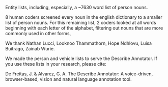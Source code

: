 Entity lists, including, especially, a ~7630 word list of person nouns. 

8 human coders screened every noun in the english dictionary to a smaller list of person nouns. For this remaining list, 2 coders looked at all words beginning with each letter of the alphabet, filtering out nouns that are more commonly used in other forms, 


We thank Nathan Lucci, Looknoo Thammathorn, Hope Ndhlovu, Luisa Buitrago, Zainab Wurie.

We made the person and vehicle lists to serve the Describe Annotator. If you use these lists in your research, please cite: 

De Freitas, J. & Alvarez, G. A. The Describe Annotator: A voice-driven, browser-based, vision and natural language annotation tool.


